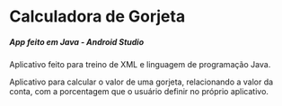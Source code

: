 # Calculadora de Gorjeta
##### App feito em Java - Android Studio  

Aplicativo feito para treino de XML e linguagem de programação Java.

Aplicativo para calcular o valor de uma gorjeta, relacionando a valor da conta, com a porcentagem que o usuário definir no próprio aplicativo.
